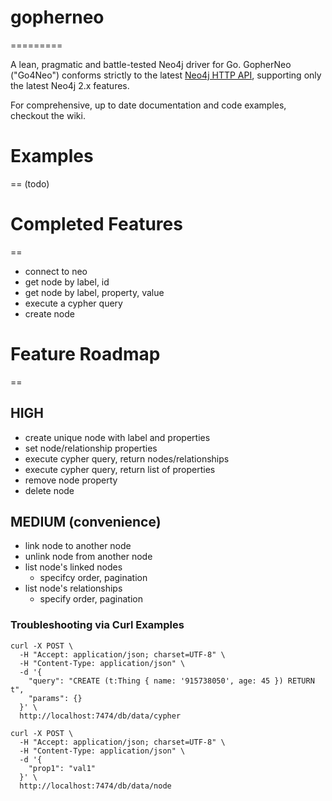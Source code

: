 # gopherneo
=========

A lean, pragmatic and battle-tested Neo4j driver for Go. GopherNeo ("Go4Neo") conforms strictly to the latest [Neo4j HTTP API](http://docs.neo4j.org/chunked/stable/rest-api.html), supporting only the latest Neo4j 2.x features. 

For comprehensive, up to date documentation and code examples, checkout the wiki. 

# Examples
==
(todo)

# Completed Features
==
* connect to neo
* get node by label, id
* get node by label, property, value
* execute a cypher query
* create node

# Feature Roadmap
==
## HIGH
* create unique node with label and properties
* set node/relationship properties
* execute cypher query, return nodes/relationships
* execute cypher query, return list of properties
* remove node property
* delete node

## MEDIUM (convenience)
* link node to another node
* unlink node from another node
* list node's linked nodes
   - specifcy order, pagination
* list node's relationships
   - specify order, pagination

### Troubleshooting via Curl Examples

````
curl -X POST \
  -H "Accept: application/json; charset=UTF-8" \
  -H "Content-Type: application/json" \
  -d '{
    "query": "CREATE (t:Thing { name: '915738050', age: 45 }) RETURN t",
    "params": {}
  }' \
  http://localhost:7474/db/data/cypher

curl -X POST \
  -H "Accept: application/json; charset=UTF-8" \
  -H "Content-Type: application/json" \
  -d '{
    "prop1": "val1"
  }' \
  http://localhost:7474/db/data/node


 ````


